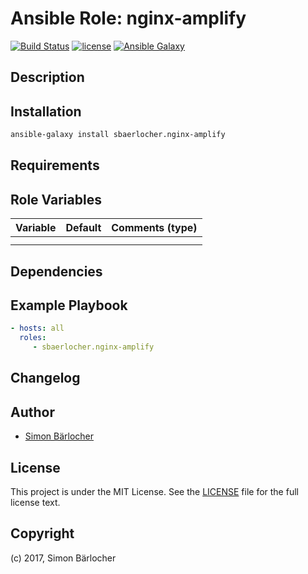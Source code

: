 # Ansible Role: nginx-amplify

[![Build Status](https://travis-ci.org/sbaerlocher/ansible.nginx-amplify.svg?branch=master)](https://travis-ci.org/sbaerlocher/ansible.nginx-amplify) [![license](https://img.shields.io/github/license/mashape/apistatus.svg)](https://sbaerlo.ch/licence) [![Ansible Galaxy](http://img.shields.io/badge/ansible--galaxy-nginx-amplify-blue.svg)](https://galaxy.ansible.com/sbaerlocher/nginx-amplify)

## Description

## Installation

```bash
ansible-galaxy install sbaerlocher.nginx-amplify
```

## Requirements

## Role Variables

| Variable             | Default     | Comments (type)                                   |
| :---                 | :---        | :---                                              |
| | | |
| | | |

## Dependencies

## Example Playbook

```yml
- hosts: all
  roles:
     - sbaerlocher.nginx-amplify
```

## Changelog

## Author

* [Simon Bärlocher](https://sbaerlocher.ch)

## License

This project is under the MIT License. See the [LICENSE](https://sbaerlo.ch/licence) file for the full license text.

## Copyright

(c) 2017, Simon Bärlocher